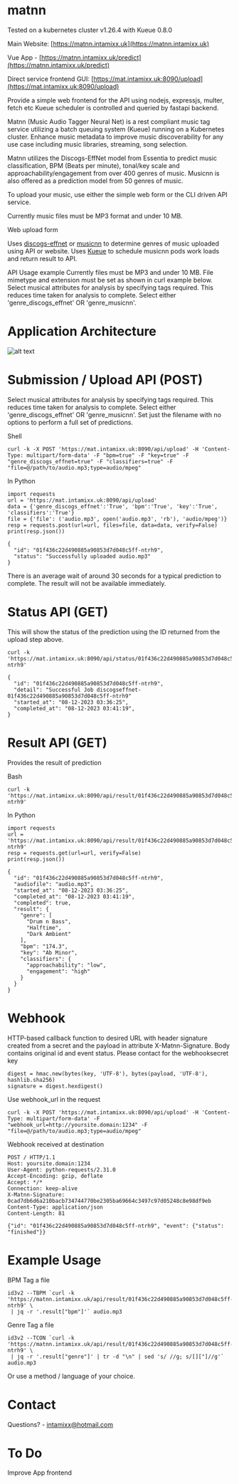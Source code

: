 # matnn
Tested on a kubernetes cluster v1.26.4 with Kueue 0.8.0

Main Website: [https://matnn.intamixx.uk](https://matnn.intamixx.uk)

Vue App - [https://matnn.intamixx.uk/predict](https://matnn.intamixx.uk/predict)

Direct service frontend GUI: [https://mat.intamixx.uk:8090/upload](https://mat.intamixx.uk:8090/upload)

Provide a simple web frontend for the API using nodejs, expressjs, multer, fetch etc
Kueue scheduler is controlled and queried by fastapi backend.

Matnn (Music Audio Tagger Neural Net) is a rest compliant music tag service utilizing a batch queuing system (Kueue) running on a Kubernetes cluster.
Enhance music metadata to improve music discoverability for any use case including music libraries, streaming, song selection.

Matnn utilizes the Discogs-EffNet model from Essentia to predict music classification, BPM (Beats per minute), tonal/key scale and approachability/engagement from over 400 genres of music. Musicnn is also offered as a prediction model from 50 genres of music.

To upload your music, use either the simple web form or the CLI driven API service.

Currently music files must be MP3 format and under 10 MB.

Web upload form

Uses [discogs-effnet](https://essentia.upf.edu/models.html#discogs-effnet) or [musicnn](https://github.com/jordipons/musicnn) to determine genres of music uploaded using API or website.
Uses [Kueue](https://kueue.sigs.k8s.io) to schedule musicnn pods work loads and return result to API.

API Usage example
Currently files must be MP3 and under 10 MB.  File mimetype and extension must be set as shown in curl example below.  Select musical attributes for analysis by specifying tags required. This reduces time taken for analysis to complete. Select either 'genre_discogs_effnet' OR 'genre_musicnn'.

# Application Architecture
![alt text](https://github.com/intamixx/matnn/blob/main/matnn-application-architecture.jpg?raw=true)

# Submission / Upload API (POST)
Select musical attributes for analysis by specifying tags required. This reduces time taken for analysis to complete. Select either 'genre_discogs_effnet' OR 'genre_musicnn'. Set just the filename with no options to perform a full set of predictions.

Shell
```
curl -k -X POST 'https://mat.intamixx.uk:8090/api/upload' -H 'Content-Type: multipart/form-data' -F "bpm=true" -F "key=true" -F "genre_discogs_effnet=true" -F "classifiers=true" -F "file=@/path/to/audio.mp3;type=audio/mpeg"
```
In Python
```
import requests
url = 'https://mat.intamixx.uk:8090/api/upload'
data = {'genre_discogs_effnet':'True', 'bpm':'True', 'key':'True', 'classifiers':'True'}
file = {'file': ('audio.mp3', open('audio.mp3', 'rb'), 'audio/mpeg')}
resp = requests.post(url=url, files=file, data=data, verify=False)
print(resp.json())
```
```
{
  "id": "01f436c22d490885a90853d7d048c5ff-ntrh9",
  "status": "Successfully uploaded audio.mp3"
}
```
There is an average wait of around 30 seconds for a typical prediction to complete. The result will not be available immediately.

# Status API (GET)
This will show the status of the prediction using the ID returned from the upload step above.
```
curl -k 'https://mat.intamixx.uk:8090/api/status/01f436c22d490885a90853d7d048c5ff-ntrh9'
```
```
{
  "id": "01f436c22d490885a90853d7d048c5ff-ntrh9",
  "detail": "Successful Job discogseffnet-01f436c22d490885a90853d7d048c5ff-ntrh9"
  "started_at": "08-12-2023 03:36:25",
  "completed_at": "08-12-2023 03:41:19",
}
```

# Result API (GET)
Provides the result of prediction

Bash
```
curl -k 'https://mat.intamixx.uk:8090/api/result/01f436c22d490885a90853d7d048c5ff-ntrh9'
```
In Python
```
import requests
url = 'https://mat.intamixx.uk:8090/api/result/01f436c22d490885a90853d7d048c5ff-ntrh9'
resp = requests.get(url=url, verify=False)
print(resp.json())
```
```
{
  "id": "01f436c22d490885a90853d7d048c5ff-ntrh9",
  "audiofile": "audio.mp3",
  "started_at": "08-12-2023 03:36:25",
  "completed_at": "08-12-2023 03:41:19",
  "completed": true,
  "result": {
    "genre": [
      "Drum n Bass",
      "Halftime",
      "Dark Ambient"
    ],
    "bpm": "174.3",
    "key": "Ab Minor",
    "classifiers": {
      "approachability": "low",
      "engagement": "high"
    }
  }
}
```
# Webhook

HTTP-based callback function to desired URL with header signature created from a secret and the payload in attribute X-Matnn-Signature. Body contains original id and event status.
Please contact for the webhooksecret key

```
digest = hmac.new(bytes(key, 'UTF-8'), bytes(payload, 'UTF-8'), hashlib.sha256)
signature = digest.hexdigest()
```

Use webhook_url in the request

```
curl -k -X POST 'https://mat.intamixx.uk:8090/api/upload' -H 'Content-Type: multipart/form-data' -F "webhook_url=http://yoursite.domain:1234" -F "file=@/path/to/audio.mp3;type=audio/mpeg"
```

Webhook received at destination

```
POST / HTTP/1.1
Host: yoursite.domain:1234
User-Agent: python-requests/2.31.0
Accept-Encoding: gzip, deflate
Accept: */*
Connection: keep-alive
X-Matnn-Signature: 0cad7db6d6a210bacb734744770be2305ba69664c3497c97d05248c8e98df9eb
Content-Type: application/json
Content-Length: 81

{"id": "01f436c22d490885a90853d7d048c5ff-ntrh9", "event": {"status": "finished"}}
```

# Example Usage

BPM Tag a file
```
id3v2 --TBPM `curl -k 'https://matnn.intamixx.uk/api/result/01f436c22d490885a90853d7d048c5ff-ntrh9' \
 | jq -r '.result["bpm"]'` audio.mp3
```
Genre Tag a file
```
id3v2 --TCON `curl -k 'https://matnn.intamixx.uk/api/result/01f436c22d490885a90853d7d048c5ff-ntrh9' \
 | jq -r '.result["genre"]' | tr -d "\n" | sed 's/ //g; s/[]["]//g'` audio.mp3
```
Or use a method / language of your choice.

# Contact
Questions? - intamixx@hotmail.com

# To Do
Improve App frontend


